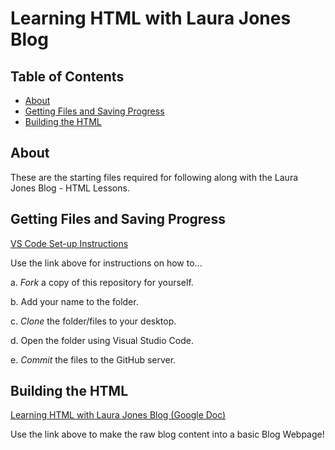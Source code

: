 # Learning HTML with Laura Jones Blog

## Table of Contents

- [About](#about)
- [Getting Files and Saving Progress](#getting_started)
- [Building the HTML](#instructions)

## About <a name = "about"></a>

These are the starting files required for following along with the Laura Jones Blog - HTML Lessons.

## Getting Files and Saving Progress <a name = "getting_started"></a>

[VS Code Set-up Instructions](https://docs.google.com/document/d/1GFnkv3FAMRaBHmwgW5AD9kotyifEdvEtL1bijGmyykE/edit?usp=sharing)

Use the link above for instructions on how to...

a. _Fork_ a copy of this repository for yourself.

b. Add your name to the folder.

c. _Clone_ the folder/files to your desktop.

d. Open the folder using Visual Studio Code.

e. _Commit_ the files to the GitHub server.

## Building the HTML <a name = "instructions"></a>

[Learning HTML with Laura Jones Blog (Google Doc)](https://docs.google.com/document/d/1Qsg7TodISB7116s2lw4c1arN05Kgs7wyGWuA5tKZVrg/edit?usp=sharing)

Use the link above to make the raw blog content into a basic Blog Webpage!
